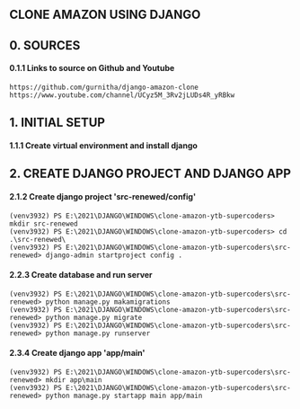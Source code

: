 ## CLONE AMAZON USING DJANGO


## 0. SOURCES

#### 0.1.1 Links to source on Github and Youtube

	https://github.com/gurnitha/django-amazon-clone
	https://www.youtube.com/channel/UCyz5M_3Rv2jLUDs4R_yRBkw

## 1. INITIAL SETUP

#### 1.1.1 Create virtual environment and install django

## 2. CREATE DJANGO PROJECT AND DJANGO APP

#### 2.1.2 Create django project 'src-renewed/config'

	(venv3932) PS E:\2021\DJANGO\WINDOWS\clone-amazon-ytb-supercoders> mkdir src-renewed
	(venv3932) PS E:\2021\DJANGO\WINDOWS\clone-amazon-ytb-supercoders> cd .\src-renewed\
	(venv3932) PS E:\2021\DJANGO\WINDOWS\clone-amazon-ytb-supercoders\src-renewed> django-admin startproject config . 

#### 2.2.3 Create database and run server

	(venv3932) PS E:\2021\DJANGO\WINDOWS\clone-amazon-ytb-supercoders\src-renewed> python manage.py makamigrations
	(venv3932) PS E:\2021\DJANGO\WINDOWS\clone-amazon-ytb-supercoders\src-renewed> python manage.py migrate
	(venv3932) PS E:\2021\DJANGO\WINDOWS\clone-amazon-ytb-supercoders\src-renewed> python manage.py runserver 

#### 2.3.4 Create django app 'app/main'

	(venv3932) PS E:\2021\DJANGO\WINDOWS\clone-amazon-ytb-supercoders\src-renewed> mkdir app\main
	(venv3932) PS E:\2021\DJANGO\WINDOWS\clone-amazon-ytb-supercoders\src-renewed> python manage.py startapp main app/main
